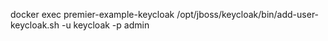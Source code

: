 

docker exec premier-example-keycloak /opt/jboss/keycloak/bin/add-user-keycloak.sh -u keycloak -p admin
